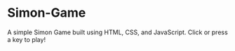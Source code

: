 # Simon-Game
A simple Simon Game built using HTML, CSS, and JavaScript. Click or press a key to play!
